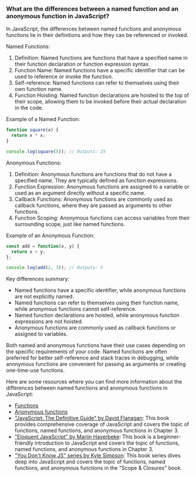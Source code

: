 ### What are the differences between a named function and an anonymous function in JavaScript?

In JavaScript, the differences between named functions and anonymous functions lie in their definitions and how they can be referenced or invoked.

Named Functions:
1. Definition: Named functions are functions that have a specified name in their function declaration or function expression syntax.
2. Function Name: Named functions have a specific identifier that can be used to reference or invoke the function.
3. Self-reference: Named functions can refer to themselves using their own function name.
4. Function Hoisting: Named function declarations are hoisted to the top of their scope, allowing them to be invoked before their actual declaration in the code.

Example of a Named Function:
```javascript
function square(x) {
  return x * x;
}

console.log(square(5)); // Outputs: 25
```

Anonymous Functions:
1. Definition: Anonymous functions are functions that do not have a specified name. They are typically defined as function expressions.
2. Function Expression: Anonymous functions are assigned to a variable or used as an argument directly without a specific name.
3. Callback Functions: Anonymous functions are commonly used as callback functions, where they are passed as arguments to other functions.
4. Function Scoping: Anonymous functions can access variables from their surrounding scope, just like named functions.

Example of an Anonymous Function:
```javascript
const add = function(x, y) {
  return x + y;
};

console.log(add(2, 3)); // Outputs: 5
```

Key differences summary:
- Named functions have a specific identifier, while anonymous functions are not explicitly named.
- Named functions can refer to themselves using their function name, while anonymous functions cannot self-reference.
- Named function declarations are hoisted, while anonymous function expressions are not hoisted.
- Anonymous functions are commonly used as callback functions or assigned to variables.

Both named and anonymous functions have their use cases depending on the specific requirements of your code. Named functions are often preferred for better self-reference and stack traces in debugging, while anonymous functions are convenient for passing as arguments or creating one-time-use functions.

Here are some resources where you can find more information about the differences between named functions and anonymous functions in JavaScript:

- [Functions](https://developer.mozilla.org/en-US/docs/Web/JavaScript/Reference/Functions)
- [Anonymous functions](https://developer.mozilla.org/en-US/docs/Web/JavaScript/Reference/Functions#anonymous_functions)
- ["JavaScript: The Definitive Guide" by David Flanagan](https://www.oreilly.com/library/view/javascript-the-definitive/9781449393854/): This book provides comprehensive coverage of JavaScript and covers the topic of functions, named functions, and anonymous functions in Chapter 3.
- ["Eloquent JavaScript" by Marijn Haverbeke](https://eloquentjavascript.net/): This book is a beginner-friendly introduction to JavaScript and covers the topic of functions, named functions, and anonymous functions in Chapter 3.
- ["You Don't Know JS" series by Kyle Simpson](https://github.com/getify/You-Dont-Know-JS/tree/2nd-ed/scope-closures): This book series dives deep into JavaScript and covers the topic of functions, named functions, and anonymous functions in the "Scope & Closures" book. 
